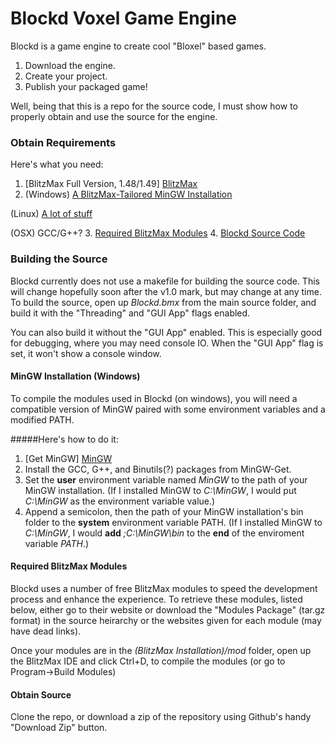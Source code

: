 Blockd Voxel Game Engine
=========

Blockd is a game engine to create cool "Bloxel" based games.

  1. Download the engine.
  2. Create your project.
  3. Publish your packaged game!

Well, being that this is a repo for the source code, I must show how to properly obtain and use the source for the engine.

### <a name="obtain_requirements"></a>Obtain Requirements

Here's what you need:
  1. [BlitzMax Full Version, 1.48/1.49] [BlitzMax]
  2. (Windows) [A BlitzMax-Tailored MinGW Installation](#mingw_install)

  (Linux) [A lot of stuff](http://www.blitzmax.com/Community/posts.php?topic=88613)
  
  (OSX) GCC/G++?
  3. [Required BlitzMax Modules](#blitzmax_modules)
  4. [Blockd Source Code](#obtain_source)

### <a name="build_source"></a>Building the Source
Blockd currently does not use a makefile for building the source code. This will change hopefully soon after the v1.0 mark, but may change at any time.
To build the source, open up *Blockd.bmx* from the main source folder, and build it with the "Threading" and "GUI App" flags enabled.

You can also build it without the "GUI App" enabled. This is especially good for debugging, where you may need console IO. When the "GUI App" flag is set, it won't show a console window.


#### <a name="mingw_install"></a>MinGW Installation (Windows)
To compile the modules used in Blockd (on windows), you will need a compatible version of MinGW paired with some environment variables and a modified PATH.

#####Here's how to do it:
1. [Get MinGW] [MinGW]
2. Install the GCC, G++, and Binutils(?) packages from MinGW-Get.
3. Set the **user** environment variable named *MinGW* to the path of your MinGW installation. (If I installed MinGW to *C:\MinGW*, I would put *C:\MinGW* as the environment variable value.)
4. Append a semicolon, then the path of your MinGW installation's bin folder to the **system** environment variable PATH. (If I installed MinGW to *C:\MinGW*, I would **add** *;C:\MinGW\bin* to the **end** of the enviroment variable *PATH*.)

#### <a name="blitzmax_modules"></a>Required BlitzMax Modules
Blockd uses a number of free BlitzMax modules to speed the development process and enhance the experience. To retrieve these modules, listed below, either go to their website or download the "Modules Package" (tar.gz format) in the source heirarchy or the websites given for each module (may have dead links).

Once your modules are in the *(BlitzMax Installation)/mod* folder, open up the BlitzMax IDE and click Ctrl+D, to compile the modules (or go to Program->Build Modules)

#### <a name="obtain_source"></a>Obtain Source
Clone the repo, or download a zip of the repository using Github's handy "Download Zip" button.


  [BlitzMax]: http://blitzmax.com/Products/_index_.php
  [MinGW]: http://sourceforge.net/projects/mingw/files/
